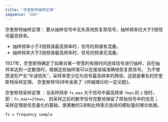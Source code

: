 ```yaml
---
title: "奈奎斯特抽样定律"
sequence: "102"
---
```


奈奎斯特抽样定理：
要从抽样信号中无失真地恢复原信号，抽样频率应大于2倍信号最高频率。

- 抽样频率小于2倍频谱最高频率时，信号的频谱有混叠。
- 抽样频率大于2倍频谱最高频率时，信号的频谱无混叠。

1927年，奈奎斯特确定了如果对某一带宽的有限时间连续信号进行抽样，且在抽样率达到一定数值时，根据这些抽样值可以在接收端准确地恢复原信号。
为不使原波形产生“半波损失”，采样率至少应为信号最高频率的两倍，这就是著名的奈奎斯特采样定理。
奈奎斯特1928年发表了《传输理论的一定论题》。

奈奎斯特采样定理 ：当采样频率 `fs.max` 大于信号中最高频率 `fmax` 的 `2` 倍时，即：`fs.max>=2fmax`，
则采样之后的数字信号完整地保留了原始信号中的信息；
采样定理是信息量化的基础，使离散的2进制比特表示连续的模拟量的理论依据。

```text
fs = frequency sample
```
